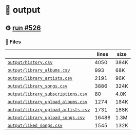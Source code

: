 # 📝  output 

## ⚙️ [run #526](https://github.com/jwenerd/ytm-dl/actions/runs/8113294858)

### 📁 Files

|                                                                         |lines|size|
|-------------------------------------------------------------------------|-----|----|
|[`output/history.csv` ](output/history.csv)                              |4050 |384K|
|[`output/library_albums.csv` ](output/library_albums.csv)                |993  |68K |
|[`output/library_artists.csv` ](output/library_artists.csv)              |2191 |96K |
|[`output/library_songs.csv` ](output/library_songs.csv)                  |3886 |324K|
|[`output/library_subscriptions.csv` ](output/library_subscriptions.csv)  |80   |4.0K|
|[`output/library_upload_albums.csv` ](output/library_upload_albums.csv)  |1274 |184K|
|[`output/library_upload_artists.csv` ](output/library_upload_artists.csv)|1731 |188K|
|[`output/library_upload_songs.csv` ](output/library_upload_songs.csv)    |16488|1.3M|
|[`output/liked_songs.csv` ](output/liked_songs.csv)                      |1545 |132K|